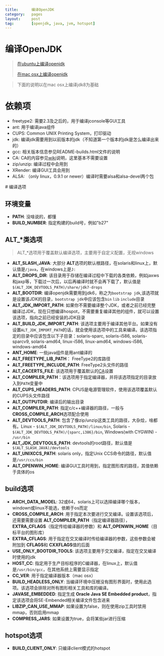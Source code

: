 ```yaml
---
title:      编译OpenJDK
category:   pages
layout:     post
tag:        [openjdk, java, jvm, hotspot]
---
```



编译OpenJDK
=================




>[在ubuntu上编译openjdk][1]
>
>[在mac osx上编译openjdk][3]

>下面的说明以在mac osx上编译jdk8为基础

# 依赖项

* freetype2: 需要2.3及之后的，用于编译jconsole等GUI工具
* ant: 用于编译java组件
* CUPS:  Common UNIX Printing System，打印驱动
* jdk: 编译jdk需要用到以前版本的jdk（不知道第一个版本的jdk是怎么编译出来的）
* gcc: 相关版本信息参见README-builds.html文件的说明
* CA: CA的内容参见[wiki][2]说明，这里基本不需要设置
* zip/unzip: 编译过程中会用到
* XRender: 编译GUI工具会用到
* ALSA: （only linux，0.9.1 or newer）编译时需要alsa和alsa-devel两个包


<a name="compilation_options" />
# 编译选项

## 环境变量

* **PATH**: 没啥说的，都懂
* **BUILD_NUMBER**: 指定构建的build号，例如"b27"

## ALT_*类选项

>ALT_*选项用于覆盖默认编译选项，主要用于自定义配置，无视windows

* **ALT_SLASH_JAVA**: 大部分 **ALT**选项的默认根路径，在solaris和linux上，默认值是`/java`，在windows上是`J:`
* **ALT_DROPS_DIR**: 该目录用于存储在编译过程中下载的各类依赖，例如jaxws和jaxp等，下载过一次后，以后再编译时就不会再下载了，默认值是`$(ALT_JDK_DEVTOOLS_PATH)/share/jdk7-drops`
* **ALT_BOOTDIR**: 编译openjdk需要用到jdk6，称之为`bootstrap jdk`,该选项就是设置该JDK的目录，`bootstrap jdk`中应该包含`bin` `lib` `include`目录
* **ALT_JDK_IMPORT_PATH**: 如果你不需要编译整个JDK，或者之前已经完整编译过JDK，现在只想编译hospot，不需要重复编译其他的组件，就可以设置该选项，指向之前已经安装的JDK目录
* **ALT_BUILD_JDK_IMPORT_PATH**: 该选项主要用于编译其他平台。如果没有设置`ALT_JDK_IMPORT_PATH`的话，就会使用该选项中的工具来编译。该选项指定的目录中应该包含以下子目录：solaris-sparc, solaris-i586, solaris-sparcv9, solaris-amd64, linux-i586, linux-amd64, windows-i586, windows-amd64
* **ANT_HOME**: 一些java组件是用ant编译的
* **ALT_FREETYPE_LIB_PATH**： FreeType2的库路径
* **ALT_FREETYPE_INCLUDE_PATH**: FreeType2头文件的路径
* **ALT_CACERTS_FILE**: 该选项用于覆盖默认的[CA][2]设置
* **ALT_COMPILER_PATH**：该选项用于指定编译器，并将该选项指定的目录放入到`PATH`变量中
* **ALT_CUPS_HEADERS_PATH**: CPUS是电源管理软件，使用该选项覆盖默认的CUPS头文件路径
* **ALT_OUTPUTDIR**: 编译后的输出目录
* **ALT_COMPILER_PATH**: 指定c/c++编译器的路径，一般与 **CROSS_COMPILE_ARCH**选项配合使用
* **ALT_DEVTOOLS_PATH**: 包含了像zip/unzip这类工具的路径，大杂烩，啥都有。Linux - `$(ALT_JDK_DEVTOOLS_PATH)/linux/bin`, Solaris - `$(ALT_JDK_DEVTOOLS_PATH)/{sparc,i386}/bin`, Windows(with CYGWIN)  - `/usr/bin`
* **ALT_JDK_DEVTOOLS_PATH**: devtools的root路径，默认值是` $(ALT_SLASH_JAVA)/devtools`
* **ALT_UNIXCCS_PATH**: solaris only，指定Unix CCS命令的路径，默认值是`/usr/ccs/bin`
* **ALT_OPENWIN_HOME**: 编译GUI工具时用到，指定图形库的路径，其值依赖于具体的os

## build选项

* **ARCH_DATA_MODEL**: 32或64，solaris上可以选择编译哪个版本，windown或linux不能选，依赖于os而定
* **CROSS_COMPILE_ARCH**: 用于指定本次要进行交叉编译。设置该选项后，还需要需要设置 **ALT_COMPILER_PATH**（指定编译器路径），**EXTRA_CFLAGS**（指定传给编译器的参数）和 **ALT_OPENWIN_HOME**（目标平台的图形库）
* **EXTRA_CFLAGS**: 用于指定在交叉编译时传给编译器的参数，这些参数会被附加到 **CFLAGS**和 **CXXFLAGS**值的后面
* **USE_ONLY_BOOTDIR_TOOLS**: 该选项主要用于交叉编译，指定在交叉编译时使用的jdk
* **HOST_CC**: 指定用于生产目标程序的C编译器，在linux上，默认值是`/usr/bin/gcc`，在其他系统上需要显示指定
* **CC_VER**: 用于指定编译器版本（mac osx）
* **BUILD_HEADLESS_ONLY**: 当编译环境中压根没有图形界面时，使用此选项。该选项会排除对所有图形相关工具和库的编译。
* **JAVASE_EMBEDDED**: 指定生成 **Oracle Java SE Embedded product**，指定该选项会将SE-Embended相关编译文件包含进来
* **LIBZIP_CAN_USE_MMAP**: 如果设置为false，则在使用zip工具时禁用mmap，否则启用mmap
* **COMPRESS_JARS**: 如果设置为true，会将某些jar进行压缩

## hotspot选项
* **BUILD_CLIENT_ONLY**: 只编译client模式的hotspot





[1]:    /post/build_openjdk_in_ubuntu
[2]:    http://en.wikipedia.org/wiki/Certificate_Authority
[3]:    /post/build_openjdk8_in_macosx_10.8.4
